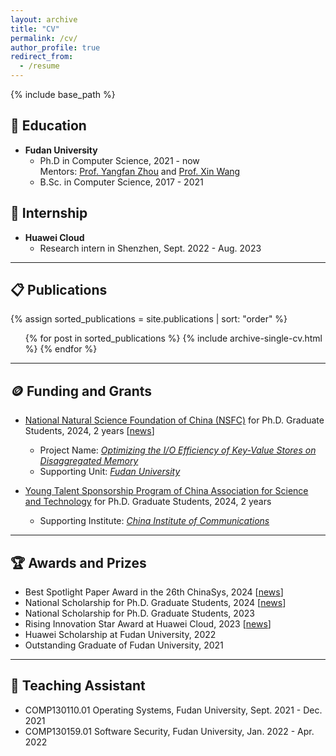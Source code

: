 ```yaml
---
layout: archive
title: "CV"
permalink: /cv/
author_profile: true
redirect_from:
  - /resume
---
```


{% include base_path %}


🏫 Education
---
* **Fudan University**
  * Ph.D in Computer Science, 2021 - now  
    Mentors: [Prof. Yangfan Zhou](https://cs.fudan.edu.cn/3f/a9/c25909a278441/page.htm) and [Prof. Xin Wang](https://cs.fudan.edu.cn/3f/7e/c25906a278398/page.htm)
  * B.Sc. in Computer Science, 2017 - 2021


🏢 Internship
---
* **Huawei Cloud**
  * Research intern in Shenzhen, Sept. 2022 - Aug. 2023  
  <!-- Partners: [Dr. Jiacheng Shen](https://bernardshen.github.io/) and [Dr. Pengfei Zuo](https://pfzuo.github.io/) -->


---

📋 Publications
---
  {% assign sorted_publications = site.publications | sort: "order" %}
  <ul>{% for post in sorted_publications %}
    {% include archive-single-cv.html %}
  {% endfor %}</ul>

---

🪙 Funding and Grants
---
* [National Natural Science Foundation of China (NSFC)](https://www.nsfc.gov.cn/) for Ph.D. Graduate Students, 2024, 2 years [[news](https://mp.weixin.qq.com/s/mF7hdDoAGUkvgnFvx0hAOA)]
  * Project Name: *<u>Optimizing the I/O Efficiency of Key-Value Stores on Disaggregated Memory</u>*
  * Supporting Unit: *<u>Fudan University</u>*

* [Young Talent Sponsorship Program of China Association for Science and Technology](https://www.cast.org.cn/xw/tzgg/ZH/art/2024/art_2ddd0b3fbaca4b85af027b2b39003c2b.html) for Ph.D. Graduate Students, 2024, 2 years
  * Supporting Institute: *<u>China Institute of Communications</u>*

---

🏆 Awards and Prizes
---
* Best Spotlight Paper Award in the 26th ChinaSys, 2024 [[news](https://mp.weixin.qq.com/s/kdix73_Rek42dAL_9TnJuA)]
* National Scholarship for Ph.D. Graduate Students, 2024 [[news](https://mp.weixin.qq.com/s/O35MDJfx_WcHxxWgC5JmOw)]
* National Scholarship for Ph.D. Graduate Students, 2023
* Rising Innovation Star Award at Huawei Cloud, 2023 [[news](https://www.huaweicloud.com/lab/storage/news_innovative_star_2023.html)]
* Huawei Scholarship at Fudan University, 2022
* Outstanding Graduate of Fudan University, 2021

<!-- * Second-Class Scholarship for Outstanding Students in Fudan University, 2020 -->
<!-- * Second Prize in Mathematics Competition of Chinese College Students (Non-Math Group), 2019 -->
<!-- * Third Prize in China Undergraduate Mathematical Contest in Modeling (Shanghai Group), 2019 -->
<!-- * Second-Class Scholarship for Outstanding Students in Fudan University, 2018 -->

<!-- Talks
======
  <ul>{% for post in site.talks %}
    {% include archive-single-talk-cv.html %}
  {% endfor %}</ul> -->

---

📐 Teaching Assistant
---
* COMP130110.01 Operating Systems, Fudan University, Sept. 2021 - Dec. 2021
* COMP130159.01 Software Security, Fudan University, Jan. 2022 - Apr. 2022

<!--   <ul>{% for post in site.teaching %}
    {% include archive-single-cv.html %}
  {% endfor %}</ul> -->
  
<!-- Service and leadership
======
* Currently signed in to 43 different slack teams -->
